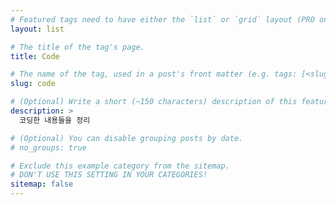 ```yaml
---
# Featured tags need to have either the `list` or `grid` layout (PRO only).
layout: list

# The title of the tag's page.
title: Code

# The name of the tag, used in a post's front matter (e.g. tags: [<slug>]).
slug: code

# (Optional) Write a short (~150 characters) description of this featured tag.
description: >
  코딩한 내용들을 정리

# (Optional) You can disable grouping posts by date.
# no_groups: true

# Exclude this example category from the sitemap.
# DON'T USE THIS SETTING IN YOUR CATEGORIES!
sitemap: false
---
```

